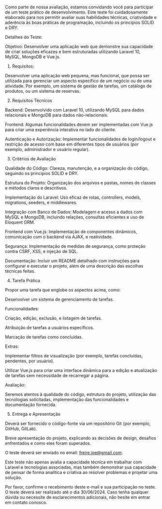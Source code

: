 Como parte de nossa avaliação, estamos convidando você para participar de um teste prático de desenvolvimento. Este teste foi cuidadosamente elaborado para nos permitir avaliar suas habilidades técnicas, criatividade e aderência às boas práticas de programação, incluindo os princípios SOLID e DRY.



Detalhes do Teste:



Objetivo: Desenvolver uma aplicação web que demonstre sua capacidade de criar soluções eficazes e bem estruturadas utilizando Laravel 10, MySQL, MongoDB e Vue.js.



1. Requisitos:



Desenvolver uma aplicação web pequena, mas funcional, que possa ser utilizada para gerenciar um aspecto específico de um negócio ou de uma atividade. Por exemplo, um sistema de gestão de tarefas, um catálogo de produtos, ou um sistema de reservas.



2. Requisitos Técnicos



Backend: Desenvolvido com Laravel 10, utilizando MySQL para dados relacionais e MongoDB para dados não-relacionais.

Frontend: Algumas funcionalidades devem ser implementadas com Vue.js para criar uma experiência interativa no lado do cliente.

Autenticação e Autorização: Implementar funcionalidades de login/logout e restrição de acesso com base em diferentes tipos de usuários (por exemplo, administrador e usuário regular).



3. Critérios de Avaliação



Qualidade do Código: Clareza, manutenção, e a organização do código, seguindo os princípios SOLID e DRY.

Estrutura do Projeto: Organização dos arquivos e pastas, nomes de classes e métodos claros e descritivos.

Implementação do Laravel: Uso eficaz de rotas, controllers, models, migrations, seeders, e middlewares.

Integração com Banco de Dados: Modelagem e acesso a dados com MySQL e MongoDB, incluindo relações, consultas eficientes e uso de Eloquent ORM.

Frontend com Vue.js: Implementação de componentes dinâmicos, comunicação com o backend via AJAX, e reatividade.

Segurança: Implementação de medidas de segurança, como proteção contra CSRF, XSS, e injeção de SQL.

Documentação: Incluir um README detalhado com instruções para configurar e executar o projeto, além de uma descrição das escolhas técnicas feitas.



4. Tarefa Prática

Propor uma tarefa que englobe os aspectos acima, como:



Desenvolver um sistema de gerenciamento de tarefas.



Funcionalidades:

Criação, edição, exclusão, e listagem de tarefas.

Atribuição de tarefas a usuários específicos.

Marcação de tarefas como concluídas.

Extras:

Implementar filtros de visualização (por exemplo, tarefas concluídas, pendentes, por usuário).

Utilizar Vue.js para criar uma interface dinâmica para a edição e atualização de tarefas sem necessidade de recarregar a página.

Avaliação:

Seremos atentos à qualidade do código, estrutura do projeto, utilização das tecnologias solicitadas, implementação das funcionalidades e documentação fornecida.



5. Entrega e Apresentação

Deverá ser fornecido o código-fonte via um repositório Git (por exemplo, GitHub, GitLab).

Breve apresentação do projeto, explicando as decisões de design, desafios enfrentados e como eles foram superados.



O teste deverá ser enviado no email: freire.joe@gmail.com.



Este teste não apenas avalia a capacidade técnica em trabalhar com Laravel e tecnologias associadas, mas também demonstrar sua capacidade de pensar de forma analítica e criativa ao resolver problemas e projetar uma solução.



Por favor, confirme o recebimento deste e-mail e sua participação no teste. O teste deverá ser realizado até o dia 30/06/2024. Caso tenha qualquer dúvida ou necessite de esclarecimentos adicionais, não hesite em entrar em contato conosco.

